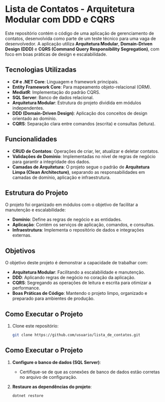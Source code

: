 # Lista de Contatos - Arquitetura Modular com DDD e CQRS

Este repositório contém o código de uma aplicação de gerenciamento de contatos, desenvolvida como parte de um teste técnico para uma vaga de desenvolvedor. A aplicação utiliza **Arquitetura Modular**, **Domain-Driven Design (DDD)** e **CQRS (Command Query Responsibility Segregation)**, com foco em boas práticas de design e escalabilidade.

## Tecnologias Utilizadas

- **C# e .NET Core**: Linguagem e framework principais.
- **Entity Framework Core**: Para mapeamento objeto-relacional (ORM).
- **MediatR**: Implementação do padrão CQRS.
- **SQL Server**: Banco de dados relacional.
- **Arquitetura Modular**: Estrutura do projeto dividida em módulos independentes.
- **DDD (Domain-Driven Design)**: Aplicação dos conceitos de design orientado ao domínio.
- **CQRS**: Separação clara entre comandos (escrita) e consultas (leitura).

## Funcionalidades

- **CRUD de Contatos**: Operações de criar, ler, atualizar e deletar contatos.
- **Validações de Domínio**: Implementadas no nível de regras de negócio para garantir a integridade dos dados.
- **Camadas de Arquitetura**: O projeto segue o padrão de **Arquitetura Limpa (Clean Architecture)**, separando as responsabilidades em camadas de domínio, aplicação e infraestrutura.

## Estrutura do Projeto

O projeto foi organizado em módulos com o objetivo de facilitar a manutenção e escalabilidade:

- **Domínio**: Define as regras de negócio e as entidades.
- **Aplicação**: Contém os serviços de aplicação, comandos, e consultas.
- **Infraestrutura**: Implementa o repositório de dados e integrações externas.

## Objetivos

O objetivo deste projeto é demonstrar a capacidade de trabalhar com:

- **Arquitetura Modular**: Facilitando a escalabilidade e manutenção.
- **DDD**: Aplicando regras de negócio no coração da aplicação.
- **CQRS**: Segregando as operações de leitura e escrita para otimizar a performance.
- **Boas Práticas de Código**: Mantendo o projeto limpo, organizado e preparado para ambientes de produção.

## Como Executar o Projeto

1. Clone este repositório:
   ```bash
   git clone https://github.com/usuario/lista_de_contatos.git
   ```
## Como Executar o Projeto

1. **Configure o banco de dados (SQL Server)**:
   - Certifique-se de que as conexões de banco de dados estão corretas no arquivo de configuração.

2. **Restaure as dependências do projeto**:
   ```bash
   dotnet restore
   ```
